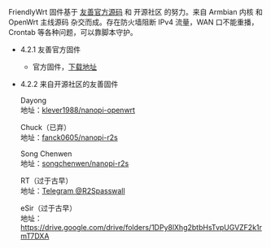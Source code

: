   FriendlyWrt 固件基于 [友善官方源码](https://wiki.friendlyarm.com/wiki/index.php/How_to_Build_FriendlyWrt/zh) 和 开源社区 的努力。来自 Armbian 内核 和 OpenWrt 主线源码 杂交而成。存在防火墙阻断 IPv4 流量，WAN 口不能重播，Crontab 等各种问题，可以靠脚本守护。  

  * 4.2.1 友善官方固件  

    * 官方固件，[下载地址](http://download.friendlyarm.com/nanopir2s)  

  * 4.2.2 来自开源社区的友善固件  

      Dayong  
      地址：[klever1988/nanopi-openwrt](https://github.com/klever1988/nanopi-openwrt)  
      
      Chuck（已弃）  
      地址：[fanck0605/nanopi-r2s](https://github.com/fanck0605/nanopi-r2s)  
      
      Song Chenwen  
      地址：[songchenwen/nanopi-r2s](https://github.com/songchenwen/nanopi-r2s)  
      
      RT（过于古早）  
      地址：[Telegram @R2Spasswall](https://t.me/R2Spasswall)  
      
      eSir（过于古早）  
      地址：https://drive.google.com/drive/folders/1DPy8lXhg2btbHsTvpUGVZF2k1rmT7DXA  

